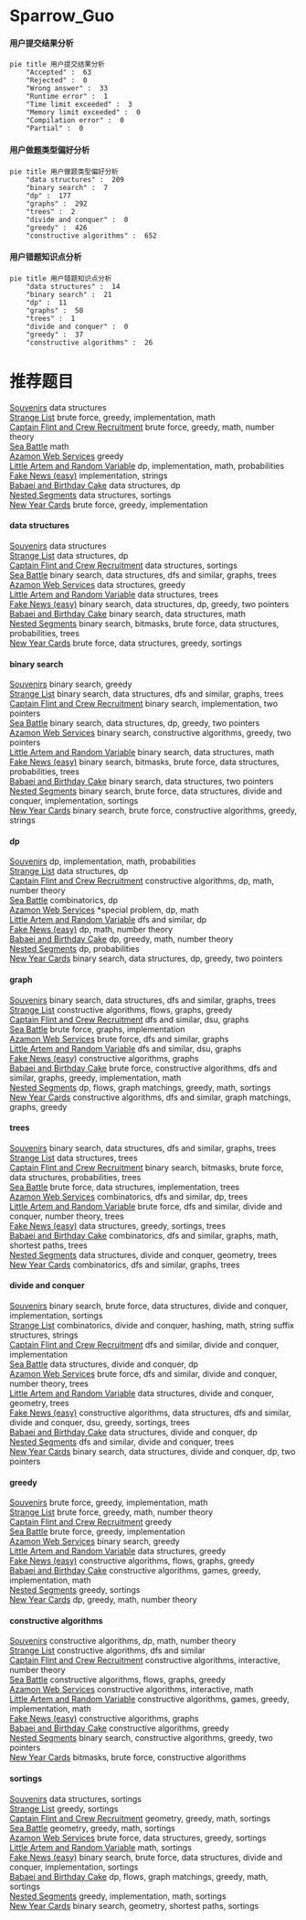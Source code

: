 # Sparrow_Guo
<!-- tabs:start -->
#### **用户提交结果分析**

```mermaid
pie title 用户提交结果分析
    "Accepted" :  63
    "Rejected" :  0
    "Wrong answer" :  33
    "Runtime error" :  1
    "Time limit exceeded" :  3
    "Memory limit exceeded" :  0
    "Compilation error" :  0
    "Partial" :  0
```
#### **用户做题类型偏好分析**

```mermaid
pie title 用户做题类型偏好分析
    "data structures" :  209
    "binary search" :  7
    "dp" :  177
    "graphs" :  292
    "trees" :  2
    "divide and conquer" :  0
    "greedy" :  426
    "constructive algorithms" :  652
```
#### **用户错题知识点分析**

```mermaid
pie title 用户错题知识点分析
    "data structures" :  14
    "binary search" :  21
    "dp" :  11
    "graphs" :  50
    "trees" :  1
    "divide and conquer" :  0
    "greedy" :  37
    "constructive algorithms" :  26
```
<!-- tabs:end -->
# 推荐题目
[Souvenirs](http://codeforces.com/problemset/problem/765/F)		data structures		  
[Strange List](http://codeforces.com/problemset/problem/1471/B)		brute force,
                        greedy,
                        implementation,
                        math		  
[Captain Flint and Crew Recruitment](http://codeforces.com/problemset/problem/1388/A)		brute force,
                        greedy,
                        math,
                        number theory		  
[Sea Battle](http://codeforces.com/problemset/problem/1131/A)		math		  
[Azamon Web Services](http://codeforces.com/problemset/problem/1281/B)		greedy		  
[Little Artem and Random Variable](https://codeforces.com/contest/668/problem/C)		dp,
                        implementation,
                        math,
                        probabilities		  
[Fake News (easy)](http://codeforces.com/problemset/problem/802/G)		implementation,
                        strings		  
[Babaei and Birthday Cake](http://codeforces.com/problemset/problem/629/D)		data structures,
                        dp		  
[Nested Segments](http://codeforces.com/problemset/problem/652/D)		data structures,
                        sortings		  
[New Year Cards](http://codeforces.com/problemset/problem/140/B)		brute force,
                        greedy,
                        implementation		  
<!-- tabs:start -->
#### **data structures**
[Souvenirs](http://codeforces.com/problemset/problem/765/F)		data structures		  
[Strange List](http://codeforces.com/problemset/problem/629/D)		data structures,
                        dp		  
[Captain Flint and Crew Recruitment](http://codeforces.com/problemset/problem/652/D)		data structures,
                        sortings		  
[Sea Battle](https://codeforces.com/contest/740/problem/D)		binary search,
                        data structures,
                        dfs and similar,
                        graphs,
                        trees		  
[Azamon Web Services](http://codeforces.com/problemset/problem/1070/B)		data structures,
                        greedy		  
[Little Artem and Random Variable](http://codeforces.com/problemset/problem/1109/F)		data structures,
                        trees		  
[Fake News (easy)](http://codeforces.com/problemset/problem/1492/C)		binary search,
                        data structures,
                        dp,
                        greedy,
                        two pointers		  
[Babaei and Birthday Cake](http://codeforces.com/problemset/problem/1490/G)		binary search,
                        data structures,
                        math		  
[Nested Segments](http://codeforces.com/problemset/problem/1479/D)		binary search,
                        bitmasks,
                        brute force,
                        data structures,
                        probabilities,
                        trees		  
[New Year Cards](http://codeforces.com/problemset/problem/1497/A)		brute force,
                        data structures,
                        greedy,
                        sortings		  
#### **binary search**
[Souvenirs](http://codeforces.com/problemset/problem/760/B)		binary search,
                        greedy		  
[Strange List](https://codeforces.com/contest/740/problem/D)		binary search,
                        data structures,
                        dfs and similar,
                        graphs,
                        trees		  
[Captain Flint and Crew Recruitment](http://codeforces.com/problemset/problem/1060/C)		binary search,
                        implementation,
                        two pointers		  
[Sea Battle](http://codeforces.com/problemset/problem/1492/C)		binary search,
                        data structures,
                        dp,
                        greedy,
                        two pointers		  
[Azamon Web Services](http://codeforces.com/problemset/problem/1463/D)		binary search,
                        constructive algorithms,
                        greedy,
                        two pointers		  
[Little Artem and Random Variable](http://codeforces.com/problemset/problem/1490/G)		binary search,
                        data structures,
                        math		  
[Fake News (easy)](http://codeforces.com/problemset/problem/1479/D)		binary search,
                        bitmasks,
                        brute force,
                        data structures,
                        probabilities,
                        trees		  
[Babaei and Birthday Cake](http://codeforces.com/problemset/problem/1436/E)		binary search,
                        data structures,
                        two pointers		  
[Nested Segments](http://codeforces.com/problemset/problem/1461/D)		binary search,
                        brute force,
                        data structures,
                        divide and conquer,
                        implementation,
                        sortings		  
[New Year Cards](http://codeforces.com/problemset/problem/1493/C)		binary search,
                        brute force,
                        constructive algorithms,
                        greedy,
                        strings		  
#### **dp**
[Souvenirs](https://codeforces.com/contest/668/problem/C)		dp,
                        implementation,
                        math,
                        probabilities		  
[Strange List](http://codeforces.com/problemset/problem/629/D)		data structures,
                        dp		  
[Captain Flint and Crew Recruitment](http://codeforces.com/problemset/problem/546/D)		constructive algorithms,
                        dp,
                        math,
                        number theory		  
[Sea Battle](http://codeforces.com/problemset/problem/140/E)		combinatorics,
                        dp		  
[Azamon Web Services](http://codeforces.com/problemset/problem/1193/A)		*special problem,
                        dp,
                        math		  
[Little Artem and Random Variable](http://codeforces.com/problemset/problem/710/E)		dfs and similar,
                        dp		  
[Fake News (easy)](http://codeforces.com/problemset/problem/1499/D)		dp,
                        math,
                        number theory		  
[Babaei and Birthday Cake](https://codeforces.com/contest/871/problem/A)		dp,
                        greedy,
                        math,
                        number theory		  
[Nested Segments](http://codeforces.com/problemset/problem/1172/C1)		dp,
                        probabilities		  
[New Year Cards](http://codeforces.com/problemset/problem/1492/C)		binary search,
                        data structures,
                        dp,
                        greedy,
                        two pointers		  
#### **graph**
[Souvenirs](https://codeforces.com/contest/740/problem/D)		binary search,
                        data structures,
                        dfs and similar,
                        graphs,
                        trees		  
[Strange List](http://codeforces.com/problemset/problem/269/C)		constructive algorithms,
                        flows,
                        graphs,
                        greedy		  
[Captain Flint and Crew Recruitment](https://codeforces.com/contest/791/problem/B)		dfs and similar,
                        dsu,
                        graphs		  
[Sea Battle](http://codeforces.com/problemset/problem/1510/K)		brute force,
                        graphs,
                        implementation		  
[Azamon Web Services](http://codeforces.com/problemset/problem/300/B)		brute force,
                        dfs and similar,
                        graphs		  
[Little Artem and Random Variable](http://codeforces.com/problemset/problem/1167/C)		dfs and similar,
                        dsu,
                        graphs		  
[Fake News (easy)](http://codeforces.com/problemset/problem/1242/E)		constructive algorithms,
                        graphs		  
[Babaei and Birthday Cake](http://codeforces.com/problemset/problem/1487/C)		brute force,
                        constructive algorithms,
                        dfs and similar,
                        graphs,
                        greedy,
                        implementation,
                        math		  
[Nested Segments](http://codeforces.com/problemset/problem/1437/C)		dp,
                        flows,
                        graph matchings,
                        greedy,
                        math,
                        sortings		  
[New Year Cards](http://codeforces.com/problemset/problem/1470/D)		constructive algorithms,
                        dfs and similar,
                        graph matchings,
                        graphs,
                        greedy		  
#### **trees**
[Souvenirs](https://codeforces.com/contest/740/problem/D)		binary search,
                        data structures,
                        dfs and similar,
                        graphs,
                        trees		  
[Strange List](http://codeforces.com/problemset/problem/1109/F)		data structures,
                        trees		  
[Captain Flint and Crew Recruitment](http://codeforces.com/problemset/problem/1479/D)		binary search,
                        bitmasks,
                        brute force,
                        data structures,
                        probabilities,
                        trees		  
[Sea Battle](http://codeforces.com/problemset/problem/1511/C)		brute force,
                        data structures,
                        implementation,
                        trees		  
[Azamon Web Services](http://codeforces.com/problemset/problem/1499/F)		combinatorics,
                        dfs and similar,
                        dp,
                        trees		  
[Little Artem and Random Variable](http://codeforces.com/problemset/problem/1491/E)		brute force,
                        dfs and similar,
                        divide and conquer,
                        number theory,
                        trees		  
[Fake News (easy)](http://codeforces.com/problemset/problem/1466/D)		data structures,
                        greedy,
                        sortings,
                        trees		  
[Babaei and Birthday Cake](http://codeforces.com/problemset/problem/1495/D)		combinatorics,
                        dfs and similar,
                        graphs,
                        math,
                        shortest paths,
                        trees		  
[Nested Segments](http://codeforces.com/problemset/problem/1303/G)		data structures,
                        divide and conquer,
                        geometry,
                        trees		  
[New Year Cards](http://codeforces.com/problemset/problem/1454/E)		combinatorics,
                        dfs and similar,
                        graphs,
                        trees		  
#### **divide and conquer**
[Souvenirs](http://codeforces.com/problemset/problem/1461/D)		binary search,
                        brute force,
                        data structures,
                        divide and conquer,
                        implementation,
                        sortings		  
[Strange List](http://codeforces.com/problemset/problem/1466/G)		combinatorics,
                        divide and conquer,
                        hashing,
                        math,
                        string suffix structures,
                        strings		  
[Captain Flint and Crew Recruitment](http://codeforces.com/problemset/problem/1490/D)		dfs and similar,
                        divide and conquer,
                        implementation		  
[Sea Battle](https://codeforces.com/contest/1483/problem/C)		data structures,
                        divide and conquer,
                        dp		  
[Azamon Web Services](http://codeforces.com/problemset/problem/1491/E)		brute force,
                        dfs and similar,
                        divide and conquer,
                        number theory,
                        trees		  
[Little Artem and Random Variable](http://codeforces.com/problemset/problem/1303/G)		data structures,
                        divide and conquer,
                        geometry,
                        trees		  
[Fake News (easy)](http://codeforces.com/problemset/problem/1494/D)		constructive algorithms,
                        data structures,
                        dfs and similar,
                        divide and conquer,
                        dsu,
                        greedy,
                        sortings,
                        trees		  
[Babaei and Birthday Cake](http://codeforces.com/problemset/problem/1482/E)		data structures,
                        divide and conquer,
                        dp		  
[Nested Segments](http://codeforces.com/problemset/problem/566/C)		dfs and similar,
                        divide and conquer,
                        trees		  
[New Year Cards](http://codeforces.com/problemset/problem/1428/F)		binary search,
                        data structures,
                        divide and conquer,
                        dp,
                        two pointers		  
#### **greedy**
[Souvenirs](http://codeforces.com/problemset/problem/1471/B)		brute force,
                        greedy,
                        implementation,
                        math		  
[Strange List](http://codeforces.com/problemset/problem/1388/A)		brute force,
                        greedy,
                        math,
                        number theory		  
[Captain Flint and Crew Recruitment](http://codeforces.com/problemset/problem/1281/B)		greedy		  
[Sea Battle](http://codeforces.com/problemset/problem/140/B)		brute force,
                        greedy,
                        implementation		  
[Azamon Web Services](http://codeforces.com/problemset/problem/760/B)		binary search,
                        greedy		  
[Little Artem and Random Variable](http://codeforces.com/problemset/problem/1070/B)		data structures,
                        greedy		  
[Fake News (easy)](http://codeforces.com/problemset/problem/269/C)		constructive algorithms,
                        flows,
                        graphs,
                        greedy		  
[Babaei and Birthday Cake](http://codeforces.com/problemset/problem/570/B)		constructive algorithms,
                        games,
                        greedy,
                        implementation,
                        math		  
[Nested Segments](http://codeforces.com/problemset/problem/1418/B)		greedy,
                        sortings		  
[New Year Cards](https://codeforces.com/contest/871/problem/A)		dp,
                        greedy,
                        math,
                        number theory		  
#### **constructive algorithms**
[Souvenirs](http://codeforces.com/problemset/problem/546/D)		constructive algorithms,
                        dp,
                        math,
                        number theory		  
[Strange List](http://codeforces.com/problemset/problem/756/A)		constructive algorithms,
                        dfs and similar		  
[Captain Flint and Crew Recruitment](http://codeforces.com/problemset/problem/1355/F)		constructive algorithms,
                        interactive,
                        number theory		  
[Sea Battle](http://codeforces.com/problemset/problem/269/C)		constructive algorithms,
                        flows,
                        graphs,
                        greedy		  
[Azamon Web Services](http://codeforces.com/problemset/problem/679/A)		constructive algorithms,
                        interactive,
                        math		  
[Little Artem and Random Variable](http://codeforces.com/problemset/problem/570/B)		constructive algorithms,
                        games,
                        greedy,
                        implementation,
                        math		  
[Fake News (easy)](http://codeforces.com/problemset/problem/1242/E)		constructive algorithms,
                        graphs		  
[Babaei and Birthday Cake](http://codeforces.com/problemset/problem/1493/A)		constructive algorithms,
                        greedy		  
[Nested Segments](http://codeforces.com/problemset/problem/1463/D)		binary search,
                        constructive algorithms,
                        greedy,
                        two pointers		  
[New Year Cards](https://codeforces.com/contest/1456/problem/B)		bitmasks,
                        brute force,
                        constructive algorithms		  
#### **sortings**
[Souvenirs](http://codeforces.com/problemset/problem/652/D)		data structures,
                        sortings		  
[Strange List](http://codeforces.com/problemset/problem/1418/B)		greedy,
                        sortings		  
[Captain Flint and Crew Recruitment](https://codeforces.com/contest/1496/problem/C)		geometry,
                        greedy,
                        math,
                        sortings		  
[Sea Battle](http://codeforces.com/problemset/problem/1495/A)		geometry,
                        greedy,
                        math,
                        sortings		  
[Azamon Web Services](http://codeforces.com/problemset/problem/1497/A)		brute force,
                        data structures,
                        greedy,
                        sortings		  
[Little Artem and Random Variable](http://codeforces.com/problemset/problem/1427/A)		math,
                        sortings		  
[Fake News (easy)](http://codeforces.com/problemset/problem/1461/D)		binary search,
                        brute force,
                        data structures,
                        divide and conquer,
                        implementation,
                        sortings		  
[Babaei and Birthday Cake](http://codeforces.com/problemset/problem/1437/C)		dp,
                        flows,
                        graph matchings,
                        greedy,
                        math,
                        sortings		  
[Nested Segments](http://codeforces.com/problemset/problem/1473/A)		greedy,
                        implementation,
                        math,
                        sortings		  
[New Year Cards](http://codeforces.com/problemset/problem/1486/B)		binary search,
                        geometry,
                        shortest paths,
                        sortings		  
<!-- tabs:end -->
